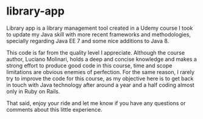 # library-app

Library app is a library management tool created in a Udemy course I took to update my Java skill with more recent frameworks and methodologies, specially regarding Java EE 7 and some nice additions to Java 8.

This code is far from the quality level I appreciate. Although the course author, Luciano Molinari, holds a deep and concise knowledge and makes a strong effort to produce good code in this course, time and scope limitations are obvious enemies of perfection. For the same reason, I rarely try to improve the code for this course, as my objective here is to get back in touch with Java technology after around a year and a half coding almost only in Ruby on Rails.

That said, enjoy your ride and let me know if you have any questions or comments about this little experience. 
